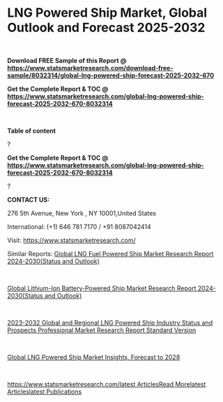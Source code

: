 <h1>LNG Powered Ship Market, Global Outlook and Forecast 2025-2032</h1><br/><p><strong>Download FREE Sample of this Report @ <a href="https://www.statsmarketresearch.com/download-free-sample/8032314/global-lng-powered-ship-forecast-2025-2032-670">https://www.statsmarketresearch.com/download-free-sample/8032314/global-lng-powered-ship-forecast-2025-2032-670</a></strong></p>
 
 
 
 <div><b>Get the Complete Report & TOC @ <a href="https://www.statsmarketresearch.com/global-lng-powered-ship-forecast-2025-2032-670-8032314">https://www.statsmarketresearch.com/global-lng-powered-ship-forecast-2025-2032-670-8032314</a></b></div>
 
 
 
 <p><br />
 
 <b>Table of content</b></p>
 
 
 
 <p>? </p>
 
 
 
 <div><b>Get the Complete Report & TOC @ <a href="https://www.statsmarketresearch.com/global-lng-powered-ship-forecast-2025-2032-670-8032314">https://www.statsmarketresearch.com/global-lng-powered-ship-forecast-2025-2032-670-8032314</a></b></div>
 
 
 
 <p>? </p>
 
 
 
 <p><b>CONTACT US:</b><br />
 
 276 5th Avenue, New York , NY 10001,United States<br />
 
 International: (+1) 646 781 7170 / +91 8087042414<br />
 
 Visit: <a href="https://www.statsmarketresearch.com/">https://www.statsmarketresearch.com/</a><br />
 
 Similar Reports: <a href="https://www.statsmarketresearch.com/global-lng-powered-ship-forecast-2025-2032-670-8032314">Global LNG Fuel Powered Ship Market Research Report 2024-2030(Status and Outlook)</a><br />
 
 <br />
 
 <a href="https://www.statsmarketresearch.com/global-lng-powered-ship-forecast-2025-2032-670-8032314">Global Lithium-Ion Battery-Powered Ship Market Research Report 2024-2030(Status and Outlook)</a><br />
 
 <br />
 
 <a href="https://www.statsmarketresearch.com/global-lng-powered-ship-forecast-2025-2032-670-8032314">2023-2032 Global and Regional LNG Powered Ship Industry Status and Prospects Professional Market Research Report Standard Version</a><br />
 
 <br />
 
 <a href="https://www.statsmarketresearch.com/global-lng-powered-ship-forecast-2025-2032-670-8032314">Global LNG Powered Ship Market Insights, Forecast to 2028</a><br />
 
 <br />
 
 <a href="https://gyeongbokgung.com">https://www.statsmarketresearch.com/</a><a href="https://hallyeomaritime.com">latest Articles</a><a href="https://jingwansa.com">Read More</a><a href="https://nguoiviet.jp/">latest Articles</a><a href="https://www.intelmarketresearch.com/">latest Publications</a></p>